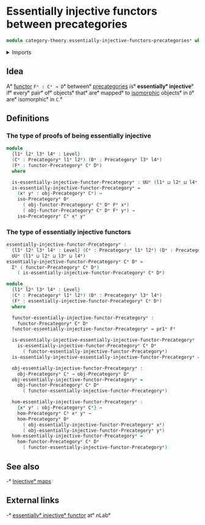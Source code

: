 # Essentially injective functors between precategories

```agda
module category-theory.essentially-injective-functors-precategoriesᵉ where
```

<details><summary>Imports</summary>

```agda
open import category-theory.functors-precategoriesᵉ
open import category-theory.isomorphisms-in-precategoriesᵉ
open import category-theory.precategoriesᵉ

open import foundation.dependent-pair-typesᵉ
open import foundation.universe-levelsᵉ
```

</details>

## Idea

Aᵉ [functor](category-theory.functors-precategories.mdᵉ) `Fᵉ : Cᵉ → D`ᵉ betweenᵉ
[precategories](category-theory.precategories.mdᵉ) isᵉ **essentiallyᵉ injective**ᵉ
ifᵉ everyᵉ pairᵉ ofᵉ objectsᵉ thatᵉ areᵉ mappedᵉ to
[isomorphic](category-theory.isomorphisms-in-precategories.mdᵉ) objectsᵉ in `D`ᵉ
areᵉ isomorphicᵉ in `C`.ᵉ

## Definitions

### The type of proofs of being essentially injective

```agda
module _
  {l1ᵉ l2ᵉ l3ᵉ l4ᵉ : Level}
  (Cᵉ : Precategoryᵉ l1ᵉ l2ᵉ) (Dᵉ : Precategoryᵉ l3ᵉ l4ᵉ)
  (Fᵉ : functor-Precategoryᵉ Cᵉ Dᵉ)
  where

  is-essentially-injective-functor-Precategoryᵉ : UUᵉ (l1ᵉ ⊔ l2ᵉ ⊔ l4ᵉ)
  is-essentially-injective-functor-Precategoryᵉ =
    (xᵉ yᵉ : obj-Precategoryᵉ Cᵉ) →
    iso-Precategoryᵉ Dᵉ
      ( obj-functor-Precategoryᵉ Cᵉ Dᵉ Fᵉ xᵉ)
      ( obj-functor-Precategoryᵉ Cᵉ Dᵉ Fᵉ yᵉ) →
    iso-Precategoryᵉ Cᵉ xᵉ yᵉ
```

### The type of essentially injective functors

```agda
essentially-injective-functor-Precategoryᵉ :
  {l1ᵉ l2ᵉ l3ᵉ l4ᵉ : Level} (Cᵉ : Precategoryᵉ l1ᵉ l2ᵉ) (Dᵉ : Precategoryᵉ l3ᵉ l4ᵉ) →
  UUᵉ (l1ᵉ ⊔ l2ᵉ ⊔ l3ᵉ ⊔ l4ᵉ)
essentially-injective-functor-Precategoryᵉ Cᵉ Dᵉ =
  Σᵉ ( functor-Precategoryᵉ Cᵉ Dᵉ)
    ( is-essentially-injective-functor-Precategoryᵉ Cᵉ Dᵉ)

module _
  {l1ᵉ l2ᵉ l3ᵉ l4ᵉ : Level}
  (Cᵉ : Precategoryᵉ l1ᵉ l2ᵉ) (Dᵉ : Precategoryᵉ l3ᵉ l4ᵉ)
  (Fᵉ : essentially-injective-functor-Precategoryᵉ Cᵉ Dᵉ)
  where

  functor-essentially-injective-functor-Precategoryᵉ :
    functor-Precategoryᵉ Cᵉ Dᵉ
  functor-essentially-injective-functor-Precategoryᵉ = pr1ᵉ Fᵉ

  is-essentially-injective-essentially-injective-functor-Precategoryᵉ :
    is-essentially-injective-functor-Precategoryᵉ Cᵉ Dᵉ
      ( functor-essentially-injective-functor-Precategoryᵉ)
  is-essentially-injective-essentially-injective-functor-Precategoryᵉ = pr2ᵉ Fᵉ

  obj-essentially-injective-functor-Precategoryᵉ :
    obj-Precategoryᵉ Cᵉ → obj-Precategoryᵉ Dᵉ
  obj-essentially-injective-functor-Precategoryᵉ =
    obj-functor-Precategoryᵉ Cᵉ Dᵉ
      ( functor-essentially-injective-functor-Precategoryᵉ)

  hom-essentially-injective-functor-Precategoryᵉ :
    {xᵉ yᵉ : obj-Precategoryᵉ Cᵉ} →
    hom-Precategoryᵉ Cᵉ xᵉ yᵉ →
    hom-Precategoryᵉ Dᵉ
      ( obj-essentially-injective-functor-Precategoryᵉ xᵉ)
      ( obj-essentially-injective-functor-Precategoryᵉ yᵉ)
  hom-essentially-injective-functor-Precategoryᵉ =
    hom-functor-Precategoryᵉ Cᵉ Dᵉ
      ( functor-essentially-injective-functor-Precategoryᵉ)
```

## See also

-ᵉ [Injectiveᵉ maps](foundation-core.injective-maps.mdᵉ)

## External links

-ᵉ [essentiallyᵉ injectiveᵉ functor](https://ncatlab.org/nlab/show/essentially+injective+functorᵉ)
  atᵉ $n$Labᵉ